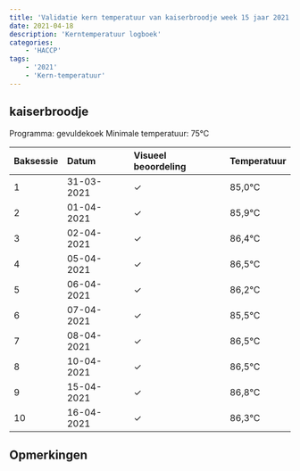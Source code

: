 ```yaml
---
title: 'Validatie kern temperatuur van kaiserbroodje week 15 jaar 2021'
date: 2021-04-18
description: 'Kerntemperatuur logboek'
categories:
    - 'HACCP'
tags:
    - '2021'
    - 'Kern-temperatuur'
---
```


## kaiserbroodje

Programma: gevuldekoek
Minimale temperatuur: 75°C

| Baksessie | Datum | Visueel beoordeling | Temperatuur |
|:---|:---|:---|:---|
| 1 | 31-03-2021 | &check; | 85,0°C |
| 2 | 01-04-2021 | &check; | 85,9°C |
| 3 | 02-04-2021 | &check; | 86,4°C |
| 4 | 05-04-2021 | &check; | 86,5°C |
| 5 | 06-04-2021 | &check; | 86,2°C |
| 6 | 07-04-2021 | &check; | 85,5°C |
| 7 | 08-04-2021 | &check; | 86,5°C |
| 8 | 10-04-2021 | &check; | 86,5°C |
| 9 | 15-04-2021 | &check; | 86,8°C |
| 10 | 16-04-2021 | &check; | 86,3°C |

## Opmerkingen


